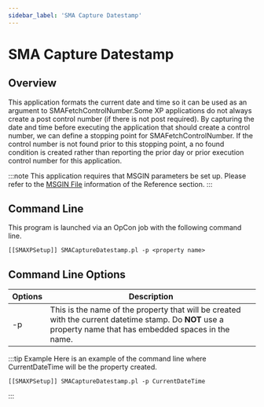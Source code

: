 ```yaml
---
sidebar_label: 'SMA Capture Datestamp'
---
```


# SMA Capture Datestamp

## Overview

This application formats the current date and time so it can be used as an argument to SMAFetchControlNumber.Some XP applications do not always create a post control number (if there is not post required). By capturing the date and time before executing the application that should create a control number, we can define a stopping point for SMAFetchControlNumber. If the control number is not found prior to this stopping point, a no found condition is created rather than reporting the prior day or prior execution control number for this application. 

:::note
This application requires that MSGIN parameters be set up. Please refer to the [MSGIN File](../reference/msgin-file) information of the Reference section.
:::

## Command Line

This program is launched via an OpCon job with the following command line.

```
[[SMAXPSetup]] SMACaptureDatestamp.pl -p <property name>
```

## Command Line Options

| Options | Description |
| ----- | -----|
| -p | This is the name of the property that will be created with the current datetime stamp. Do **NOT** use a property name that has embedded spaces in the name.|

:::tip Example
Here is an example of the command line where CurrentDateTime will be the property created.
```
[[SMAXPSetup]] SMACaptureDatestamp.pl -p CurrentDateTime
```
:::